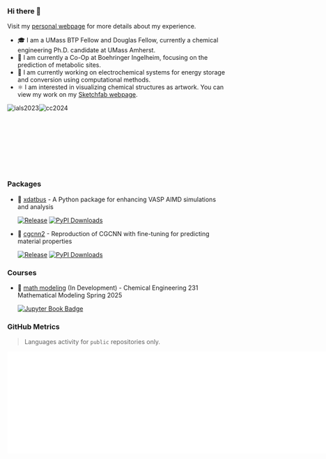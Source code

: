 ### Hi there 👋

Visit my [personal webpage](https://jcwang.org/) for more details about my experience.

- 🎓 I am a UMass BTP Fellow and Douglas Fellow, currently a chemical engineering Ph.D. candidate at UMass Amherst.
- 💊 I am currently a Co-Op at Boehringer Ingelheim, focusing on the prediction of metabolic sites.
- 🔋 I am currently working on electrochemical systems for energy storage and conversion using computational methods.
- ⚛️ I am interested in visualizing chemical structures as artwork. You can view my work on my [Sketchfab webpage](https://sketchfab.com/gur0bi).

<div style="display: flex; align-items: center;">
  <img height="150" alt="ials2023" src="https://jcwang.org/photo/ials2023.jpg">
  <img height="150" alt="cc2024" src="https://jcwang.org/photo/cc2024.png">
</div>

### Packages

- 🚌 [xdatbus](https://github.com/jcwang587/xdatbus) - A Python package for enhancing VASP AIMD simulations and analysis

  [![Release](https://img.shields.io/github/v/release/jcwang587/xdatbus)](https://github.com/jcwang587/xdatbus/releases)
  [![PyPI Downloads](https://img.shields.io/pypi/dm/xdatbus?logo=pypi&logoColor=white&color=blue&label=PyPI)](https://pypi.org/project/xdatbus)

- 🔮 [cgcnn2](https://github.com/jcwang587/cgcnn2) - Reproduction of CGCNN with fine-tuning for predicting material properties

  [![Release](https://img.shields.io/github/v/release/jcwang587/cgcnn2)](https://github.com/jcwang587/cgcnn2/releases)
  [![PyPI Downloads](https://img.shields.io/pypi/dm/cgcnn2?logo=pypi&logoColor=white&color=blue&label=PyPI)](https://pypi.org/project/cgcnn2)

### Courses

- 📝 [math modeling](https://github.com/jcwang587/math-modeling) (In Development) - Chemical Engineering 231 Mathematical Modeling Spring 2025

  [![Jupyter Book Badge](https://jupyterbook.org/badge.svg)](https://jcwang.org/math-modeling/)

<!--
Here are some ideas to get you started:

- 🔭 I’m currently working on ...
- 🌱 I’m currently learning ...
- 👯 I’m looking to collaborate on ...
- 🤔 I’m looking for help with ...
- 💬 Ask me about ...
- 📫 How to reach me: ...
- 😄 Pronouns: ...
- ⚡ Fun fact: ...
-->

### GitHub Metrics 

> Languages activity for `public` repositories only.

<div style="display: flex; align-items: center;">
  <img width="395" alt="languages" src="/languages.svg">
  <img width="395" alt="base" src="/base.svg">
</div>
